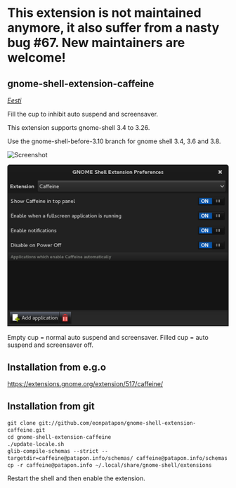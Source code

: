 # This extension is not maintained anymore, it also suffer from a nasty bug #67. New maintainers are welcome!

## gnome-shell-extension-caffeine

_[Eesti][et_rme]_

Fill the cup to inhibit auto suspend and screensaver.

This extension supports gnome-shell 3.4 to 3.26.

Use the gnome-shell-before-3.10 branch for gnome shell 3.4, 3.6 and 3.8.

![Screenshot](https://github.com/eonpatapon/gnome-shell-extension-caffeine/raw/master/screenshot.png)

![Preferences](https://github.com/eonpatapon/gnome-shell-extension-caffeine/raw/master/screenshot-prefs.png)

Empty cup = normal auto suspend and screensaver. Filled cup = auto suspend and
screensaver off.

## Installation from e.g.o

https://extensions.gnome.org/extension/517/caffeine/

## Installation from git

    git clone git://github.com/eonpatapon/gnome-shell-extension-caffeine.git
    cd gnome-shell-extension-caffeine
    ./update-locale.sh
    glib-compile-schemas --strict --targetdir=caffeine@patapon.info/schemas/ caffeine@patapon.info/schemas
    cp -r caffeine@patapon.info ~/.local/share/gnome-shell/extensions

Restart the shell and then enable the extension.


[et_rme]: https://github.com/janls/gnome-shell-extension-caffeine/blob/master/et.LOEMIND.md "Link version of readme in Estonian."

